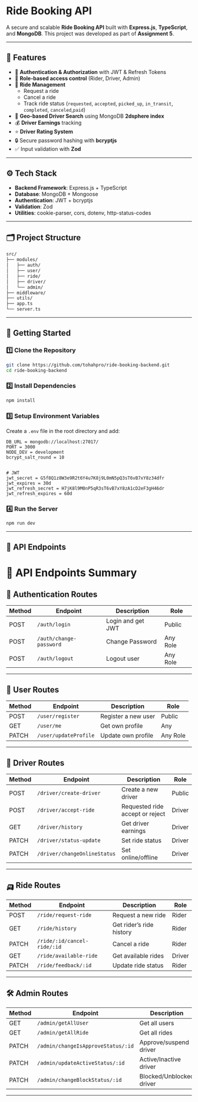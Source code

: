 
# Ride Booking API

A secure and scalable **Ride Booking API** built with **Express.js**, **TypeScript**, and **MongoDB**. This project was developed as part of **Assignment 5**.

---

## 📌 Features
- 🔑 **Authentication & Authorization** with JWT & Refresh Tokens
- 👤 **Role-based access control** (Rider, Driver, Admin)
- 🚕 **Ride Management**
  - Request a ride
  - Cancel a ride
  - Track ride status (`requested`, `accepted`, `picked_up`, `in_transit`, `completed`, `canceled`,`paid`)
- 📍 **Geo-based Driver Search** using MongoDB **2dsphere index**
- 💰 **Driver Earnings** tracking
- ⭐ **Driver Rating System**
- 🔒 Secure password hashing with **bcryptjs**
- ✅ Input validation with **Zod**

---

## ⚙️ Tech Stack
- **Backend Framework**: Express.js + TypeScript
- **Database**: MongoDB + Mongoose
- **Authentication**: JWT + bcryptjs
- **Validation**: Zod
- **Utilities**: cookie-parser, cors, dotenv, http-status-codes

---

## 🗂️ Project Structure
```bash
src/
├── modules/
│   ├── auth/
│   ├── user/
│   ├── ride/
│   ├── driver/
│   └── admin/
├── middleware/
├── utils/
├── app.ts
└── server.ts
```

---

## 🚀 Getting Started

### 1️⃣ Clone the Repository
```bash
git clone https://github.com/tohahpro/ride-booking-backend.git
cd ride-booking-backend
```

### 2️⃣ Install Dependencies
```bash
npm install
```

### 3️⃣ Setup Environment Variables
Create a `.env` file in the root directory and add:
```env
DB_URL = mongodb://localhost:27017/
PORT = 3000
NODE_DEV = development
bcrypt_salt_round = 10


# JWT
jwt_secret = G5f8Q1z8W3e9R2t6Y4u7K8j9L0mN5pQ3sT6vB7xY8z34dfr
jwt_expires = 30d
jwt_refresh_secret = H7jK8l9M0nP5qR3sT6vB7xY8zA1cD2eF3gH46dr
jwt_refresh_expires = 60d
```

### 4️⃣ Run the Server
```bash
npm run dev
```

---

## 📡 API Endpoints
# 📌 API Endpoints Summary

## 🔑 Authentication Routes

| Method | Endpoint              | Description         | Role     |
| ------ | --------------------- | ------------------- | -------- |    
| POST   | `/auth/login`         | Login and get JWT   | Public   |
| POST   | `/auth/change-password` | Change Password   | Any Role   |
| POST   | `/auth/logout`        | Logout user         | Any Role |

---

## 👤 User Routes

| Method | Endpoint                    | Description        | Role         |
| ------ | --------------------------- | ------------------ | ------------ |
| POST   | `/user/register`      | Register a new user | Public   |
| GET    | `/user/me`                 | Get own profile    | Any          |
| PATCH  | `/user/updateProfile`   | Update own profile | Any Role     |


---

## 🚖 Driver Routes

| Method | Endpoint                  | Description         | Role   |
| ------ | ------------------------- | ------------------- | ------ |
| POST   | `/driver/create-driver`   | Create a new driver | Public |
| POST   | `/driver/accept-ride`   | Requested ride accept or reject | Driver |
| GET    | `/driver/history` | Get driver earnings | Driver |
| PATCH  | `/driver/status-update` | Set ride status | Driver|
| PATCH  | `/driver/changeOnlineStatus` | Set online/offline | Driver|

---

## 🛺 Ride Routes

| Method | Endpoint                          | Description                  | Role   |
| ------ | --------------------------------- | ---------------------------- | ------ |
| POST   | `/ride/request-ride`              | Request a new ride           | Rider  |
| GET    | `/ride/history`                   | Get rider’s ride history     | Rider  |
| PATCH  | `/ride/:id/cancel-ride/:id`       | Cancel a ride                | Rider  |
| GET    | `/ride/available-ride`            | Get available rides          | Driver |
| PATCH  | `/ride/feedback/:id`              | Update ride status           | Rider |

---

## 🛠️ Admin Routes

| Method | Endpoint                         | Description            | Role  |
| ------ | -------------------------------- | ---------------------- | ----- |
| GET    | `/admin/getAllUser`              | Get all users          | Admin |
| GET    | `/admin/getAllRide`              | Get all rides          | Admin |
| PATCH  | `/admin/changeIsApproveStatus/:id` | Approve/suspend driver | Admin |
| PATCH  | `/admin/updateActiveStatus/:id` | Active/Inactive driver | Admin |
| PATCH  | `/admin/changeBlockStatus/:id` | Blocked/Unblocked driver | Admin |

---



